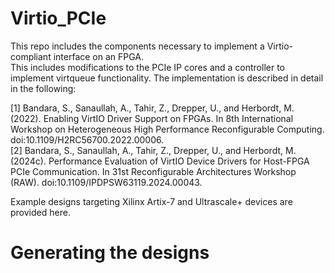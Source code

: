# Virtio_PCIe
This repo includes the components necessary to implement a Virtio-compliant interface on an FPGA.  
This includes modifications to the PCIe IP cores and a controller to implement virtqueue functionality. The implementation is described in detail in the following:

[1] Bandara, S., Sanaullah, A., Tahir, Z., Drepper, U., and Herbordt, M. (2022). Enabling VirtIO Driver Support on FPGAs. In 8th International Workshop on Heterogeneous High Performance Reconfigurable Computing. doi:10.1109/H2RC56700.2022.00006.  
[2] Bandara, S., Sanaullah, A., Tahir, Z., Drepper, U., and Herbordt, M. (2024c). Performance Evaluation of VirtIO Device Drivers for Host-FPGA PCIe Communication. In 31st Reconfigurable Architectures Workshop (RAW). doi:10.1109/IPDPSW63119.2024.00043.

Example designs targeting Xilinx Artix-7 and Ultrascale+ devices are provided here.  


Generating the designs
======================
